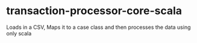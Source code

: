# transaction-processor-core-scala
Loads in a CSV, Maps it to a case class and then processes the data using only scala
